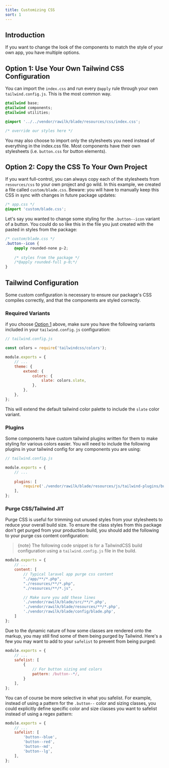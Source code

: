 ```yaml
---
title: Customizing CSS
sort: 1
---
```


## Introduction

If you want to change the look of the components to match the style of your own app, you have multiple options.

## Option 1: Use Your Own Tailwind CSS Configuration

You can import the `index.css` and run every `@apply` rule through your own `tailwind.config.js`. This is the most common way.

```css
@tailwind base;
@tailwind components;
@tailwind utilities;

@import '../../vendor/rawilk/blade/resources/css/index.css';

/* override our styles here */
```

You may also choose to import only the stylesheets you need instead of everything in the index.css file. Most components have their own stylesheets (i.e. `button.css` for button elements).

## Option 2: Copy the CSS To Your Own Project

If you want full-control, you can always copy each of the stylesheets from `resources/css` to your own project and go wild. In this example, we created a file called `custom/blade.css`.
Beware: you will have to manually keep this CSS in sync with changes in future package updates:

```css
/* app.css */
@import 'custom/blade.css';
```

Let's say you wanted to change some styling for the `.button--icon` variant of a button. You could do so like this in the file you just created with the pasted in styles from the package:

```css
/* custom/blade.css */
.button--icon {
    @apply rounded-none p-2;
    
    /* styles from the package */
    /*@apply rounded-full p-0;*/
}
```

## Tailwind Configuration

Some custom configuration is necessary to ensure our package's CSS compiles correctly, and that the components are styled correctly.

### Required Variants

if you choose [Option 1](#user-content-option-1-use-your-own-tailwind-css-configuration) above, make sure you have the following variants included in your `tailwind.config.js` configuration:

```js
// tailwind.config.js

const colors = require('tailwindcss/colors');

module.exports = {
    // ...
    theme: {
        extend: {
            colors: {
                slate: colors.slate,
            },
        },
    },
};
```

This will extend the default tailwind color palette to include the `slate` color variant.

### Plugins

Some components have custom tailwind plugins written for them to make styling for various colors easier. You will need to include the following plugins in your tailwind config for any
components you are using:

```js
// tailwind.config.js

module.exports = {
    // ...
    
    plugins: [
        require('./vendor/rawilk/blade/resources/js/tailwind-plugins/button'),
    ],
};
```

### Purge CSS/Tailwind JIT

Purge CSS is useful for trimming out unused styles from your stylesheets to reduce your overall build size. To ensure
the class styles from this package don't get purged from your production build, you should add the following to your
purge css content configuration:

> {note} The following code snippet is for a TailwindCSS build configuration using a `tailwind.config.js` file in the build.

```js
module.exports = {
    // ...
    content: [
        // Typical laravel app purge css content
        "./app/**/*.php",
        "./resources/**/*.php",
        "./resources/**/*.js",

        // Make sure you add these lines
        './vendor/rawilk/blade/src/**/*.php',
        './vendor/rawilk/blade/resources/**/*.php',
        './vendor/rawilk/blade/config/blade.php',
    ]
};
```

Due to the dynamic nature of how some classes are rendered onto the markup, you may still find some of them being purged by Tailwind. Here's a few you may want to
add to your `safelist` to prevent from being purged:

```js
module.exports = {
    // ...
    safelist: [
        {
            // For button sizing and colors
            pattern: /button--*/,
        }
    ],
};
```

You can of course be more selective in what you safelist. For example, instead of using a pattern for the `.button--` color and sizing classes, you could explicitly define specific color
and size classes you want to safelist instead of using a regex pattern:

```js
module.exports = {
    // ...
    safelist: [
        'button--blue',
        'button--red',
        'button--md',
        'button--lg',
    ],
};
```
